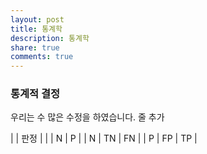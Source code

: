 ```yaml
---
layout: post
title: 통계학
description: 통계학
share: true
comments: true
---
```



### 통계적 결정

우리는 수 많은 수정을 하였습니다.
줄 추가

|   | 판정 |
|   | N   | P   |
| N | TN  | FN  |
| P | FP  | TP  |

